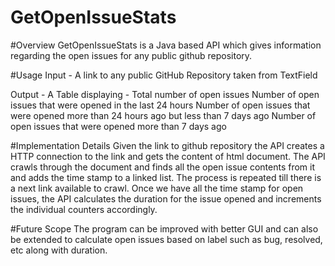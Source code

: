 # GetOpenIssueStats

#Overview
GetOpenIssueStats is a Java based API which gives information regarding the open issues for any public github repository.

#Usage
Input - A link to any public GitHub Repository taken from TextField

Output - A Table displaying - 
  Total number of open issues
  Number of open issues that were opened in the last 24 hours
  Number of open issues that were opened more than 24 hours ago but less than 7 days ago
  Number of open issues that were opened more than 7 days ago 

#Implementation Details
Given the link to github repository the API creates a HTTP connection to the link and gets the content of html document.
The API crawls through the document and finds all the open issue contents from it and adds the time stamp to a linked list.
The process is repeated till there is a next link available to crawl.
Once we have all the time stamp for open issues, the API calculates the duration for the issue opened and 
increments the individual counters accordingly.

#Future Scope
The program can be improved with better GUI and can also be extended to calculate open issues based on
label such as bug, resolved, etc along with duration.

